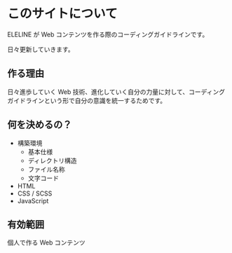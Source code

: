 # このサイトについて

ELELINE が Web コンテンツを作る際のコーディングガイドラインです。

日々更新していきます。

## 作る理由

日々進歩していく Web 技術、進化していく自分の力量に対して、コーディングガイドラインという形で自分の意識を統一するためです。

## 何を決めるの？

- 構築環境
    - 基本仕様
    - ディレクトリ構造
    - ファイル名称
    - 文字コード
- HTML
- CSS / SCSS
- JavaScript

## 有効範囲

個人で作る Web コンテンツ